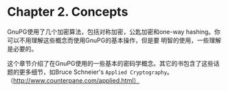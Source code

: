 # Chapter 2. Concepts

GnuPG使用了几个加密算法，包括对称加密，公匙加密和one-way hashing。你可以不用理解这些概念而使用GnuPG的基本操作，但是要
明智的使用，一些理解是必要的。

这个章节介绍了在GnuPG使用的一些基本的密码学概念。其它的书包含了这些话题的更多细节，如Bruce Schneier's ``Applied Cryptography``。（http://www.counterpane.com/applied.html）
